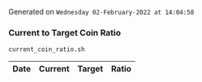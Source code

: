 Generated on `Wednesday 02-February-2022 at 14:04:58`

### Current to Target Coin Ratio
`current_coin_ratio.sh`

Date|Current|Target|Ratio
---|---|---|---
